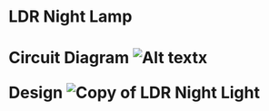 <h1>LDR Night Lamp<h1/>

Circuit Diagram
![Alt text](https://github.com/Kanishk-03-Jain/Arduino-Projects/assets/142713282/11d05362-194b-4de2-8ac4-1152a31e4872)x

Design
![Copy of LDR Night Light](https://github.com/Kanishk-03-Jain/Arduino-Projects/assets/142713282/e567b203-4ae8-4f02-a6cd-7b2beb839b0f)

